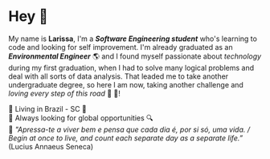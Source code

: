 # Hey 🖖

My name is **Larissa**, I'm a ***Software Engineering student*** who's learning to code and looking for self improvement. I'm already graduated as an ***Environmental Engineer*** 🌎 and I found myself passionate about *technology* during my first graduation, when I had to solve many logical problems and deal with all sorts of data analysis. That leaded me to take another undergraduate degree, so here I am now, taking another challenge and *loving every step of this road* 🖤 🤍!  

🔹 Living in Brazil - SC 📍
<br>
🔹 Always looking for global opportunities 🔍
<br>
🔹 *"Apressa-te a viver bem e pensa que cada dia é, por si só, uma vida. / Begin at once to live, and count each separate day as a separate life.”* (Lucius  Annaeus Seneca)
<br>
